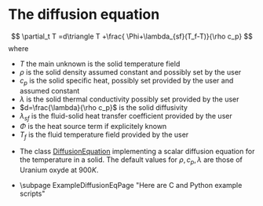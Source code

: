 The diffusion equation
======================

$$
 \partial_t T =d\triangle T +\frac{ \Phi+\lambda_{sf}(T_f-T)}{\rho c_p}
$$
where
- $T$ the main unknown is the solid temperature field
- $\rho$ is the solid density assumed constant and possibly set by the user
- $c_p$ is the solid specific heat, possibly set provided by the user and assumed constant
- $\lambda$ is the solid thermal conductivity possibly set provided by the user
- $d=\frac{\lambda}{\rho c_p}$ is the solid diffusivity
- $\lambda_{sf}$ is the fluid-solid heat transfer coefficient provided by the user
- $\Phi$ is the heat source term if explicitely known
- $T_f$ is the fluid temperature field provided by the user

* The class [DiffusionEquation](../../Models/inc/DiffusionEquation.hxx) implementing a scalar diffusion equation for the temperature in a solid. The default values for $\rho, c_p, \lambda$ are those of Uranium oxyde at $900 K$.


* \subpage ExampleDiffusionEqPage "Here are C and Python example scripts"


